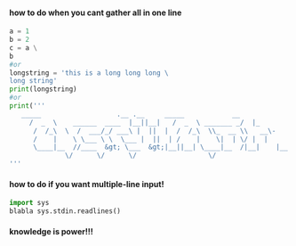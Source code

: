 #### how to do when you cant gather all in one line

```python
a = 1
b = 2
c = a \
b
#or
longstring = 'this is a long long long \
long string'
print(longstring)
#or
print('''
   _____                   .__ .__     _____            __   
     /  _  \    ______  ____  |__||__|   /  _  \ _______ _/  |_ 
      /  /_\  \  /  ___/_/ ___\ |  ||  |  /  /_\  \\_  __ \\   __\-  
      /    |    \ \___ \ \  \___ |  ||  | /    |    \|  | \/ |  |  
      \____|__  //____  &gt; \___  &gt;|__||__| \____|__  /|__|    |__|  
              \/      \/      \/                  \/               
'''
```


#### how to do if you want multiple-line input!

```python
import sys
blabla sys.stdin.readlines()
```

#### knowledge is power!!!






